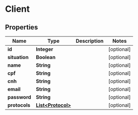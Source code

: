 

# Client


## Properties

| Name | Type | Description | Notes |
|------------ | ------------- | ------------- | -------------|
|**id** | **Integer** |  |  [optional] |
|**situation** | **Boolean** |  |  [optional] |
|**name** | **String** |  |  [optional] |
|**cpf** | **String** |  |  [optional] |
|**cnh** | **String** |  |  [optional] |
|**email** | **String** |  |  [optional] |
|**password** | **String** |  |  [optional] |
|**protocols** | [**List&lt;Protocol&gt;**](Protocol.md) |  |  [optional] |



